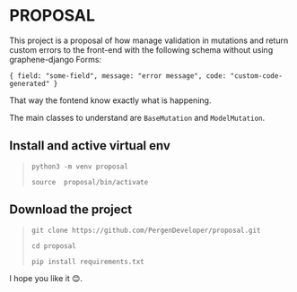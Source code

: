 # PROPOSAL

This project is a proposal of how manage validation in mutations and return custom errors
to the front-end with the following schema without using graphene-django Forms:

`
{
    field: "some-field",
    message: "error message",
    code: "custom-code-generated"
}
`

That way the fontend know exactly what is happening.

The main classes to understand are `BaseMutation` and `ModelMutation`.

## Install and active virtual env
> `python3 -m venv proposal`
>
> `source  proposal/bin/activate`

## Download the project
> `git clone https://github.com/PergenDeveloper/proposal.git`
>
> `cd proposal`
> 
> `pip install requirements.txt`


I hope you like it 😊.
